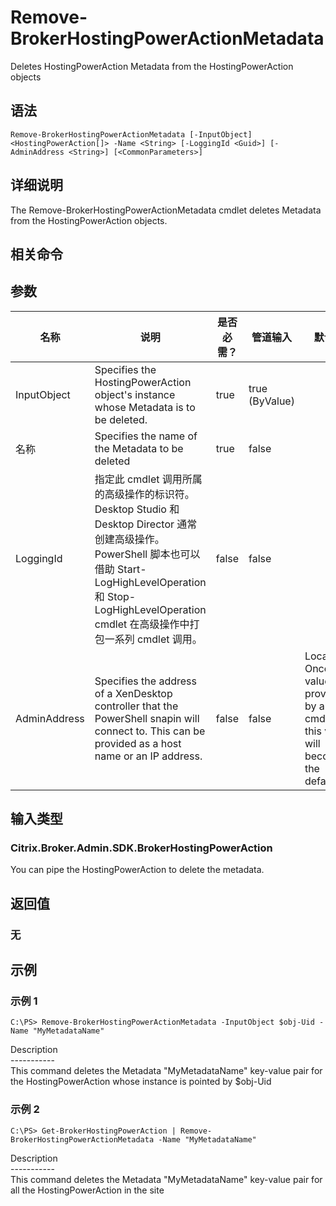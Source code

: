 # Remove-BrokerHostingPowerActionMetadata

Deletes HostingPowerAction Metadata from the HostingPowerAction objects

## 语法

    Remove-BrokerHostingPowerActionMetadata [-InputObject] <HostingPowerAction[]> -Name <String> [-LoggingId <Guid>] [-AdminAddress <String>] [<CommonParameters>]
    

## 详细说明

The Remove-BrokerHostingPowerActionMetadata cmdlet deletes Metadata from the HostingPowerAction objects.

## 相关命令

## 参数

| 名称           | 说明                                                                                                                                                                              | 是否必需？ | 管道输入           | 默认值                                                                                    |
| ------------ | ------------------------------------------------------------------------------------------------------------------------------------------------------------------------------- | ----- | -------------- | -------------------------------------------------------------------------------------- |
| InputObject  | Specifies the HostingPowerAction object's instance whose Metadata is to be deleted.                                                                                             | true  | true (ByValue) |                                                                                        |
| 名称           | Specifies the name of the Metadata to be deleted                                                                                                                                | true  | false          |                                                                                        |
| LoggingId    | 指定此 cmdlet 调用所属的高级操作的标识符。 Desktop Studio 和 Desktop Director 通常创建高级操作。 PowerShell 脚本也可以借助 Start-LogHighLevelOperation 和 Stop-LogHighLevelOperation cmdlet 在高级操作中打包一系列 cmdlet 调用。 | false | false          |                                                                                        |
| AdminAddress | Specifies the address of a XenDesktop controller that the PowerShell snapin will connect to. This can be provided as a host name or an IP address.                              | false | false          | Localhost. Once a value is provided by any cmdlet, this value will become the default. |

## 输入类型

### Citrix.Broker.Admin.SDK.BrokerHostingPowerAction

You can pipe the HostingPowerAction to delete the metadata.

## 返回值

### 无

## 示例

### 示例 1

    C:\PS> Remove-BrokerHostingPowerActionMetadata -InputObject $obj-Uid -Name "MyMetadataName"
    

Description  
\---\---\-----  
This command deletes the Metadata "MyMetadataName" key-value pair for the HostingPowerAction whose instance is pointed by $obj-Uid

### 示例 2

    C:\PS> Get-BrokerHostingPowerAction | Remove-BrokerHostingPowerActionMetadata -Name "MyMetadataName"
    

Description  
\---\---\-----  
This command deletes the Metadata "MyMetadataName" key-value pair for all the HostingPowerAction in the site